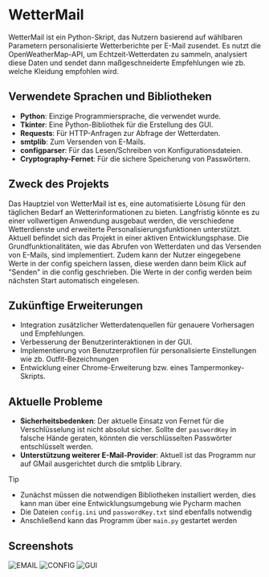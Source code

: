 # WetterMail

WetterMail ist ein Python-Skript, das Nutzern basierend auf wählbaren Parametern personalisierte Wetterberichte per E-Mail zusendet. Es nutzt die OpenWeatherMap-API, um Echtzeit-Wetterdaten zu sammeln, analysiert diese Daten und sendet dann maßgeschneiderte Empfehlungen wie zb. welche Kleidung empfohlen wird.




## Verwendete Sprachen und Bibliotheken

- **Python**: Einzige Programmiersprache, die verwendet wurde.
- **Tkinter**: Eine Python-Bibliothek für die Erstellung des GUI.
- **Requests**: Für HTTP-Anfragen zur Abfrage der Wetterdaten.
- **smtplib**: Zum Versenden von E-Mails.
- **configparser**: Für das Lesen/Schreiben von Konfigurationsdateien.
- **Cryptography-Fernet**: Für die sichere Speicherung von Passwörtern.




## Zweck des Projekts

Das Hauptziel von WetterMail ist es, eine automatisierte Lösung für den täglichen Bedarf an Wetterinformationen zu bieten. Langfristig könnte es zu einer vollwertigen Anwendung ausgebaut werden, die verschiedene Wetterdienste und erweiterte Personalisierungsfunktionen unterstützt. Aktuell befindet sich das Projekt in einer aktiven Entwicklungsphase. Die Grundfunktionalitäten, wie das Abrufen von Wetterdaten und das Versenden von E-Mails, sind implementiert. Zudem kann der Nutzer eingegebene Werte in der config speichern lassen, diese werden dann beim Klick auf "Senden" in die config geschrieben. Die Werte in der config werden beim nächsten Start automatisch eingelesen.  




## Zukünftige Erweiterungen

- Integration zusätzlicher Wetterdatenquellen für genauere Vorhersagen und Empfehlungen.
- Verbesserung der Benutzerinteraktionen in der GUI.
- Implementierung von Benutzerprofilen für personalisierte Einstellungen wie zb. Outfit-Bezeichnungen
- Entwicklung einer Chrome-Erweiterung bzw. eines Tampermonkey-Skripts.




## Aktuelle Probleme

- **Sicherheitsbedenken**: Der aktuelle Einsatz von Fernet für die Verschlüsselung ist nicht absolut sicher. Sollte der `passwordKey` in falsche Hände geraten, könnten die verschlüsselten Passwörter entschlüsselt werden.
- **Unterstützung weiterer E-Mail-Provider**: Aktuell ist das Programm nur auf GMail ausgerichtet durch die smtplib Library.




> [!TIP]
> - Zunächst müssen die notwendigen Bibliotheken installiert werden, dies kann man über eine Entwicklungsumgebung wie Pycharm machen
> - Die Dateien `config.ini` und `passwordKey.txt` sind ebenfalls notwendig
> - Anschließend kann das Programm über `main.py` gestartet werden



## Screenshots 
![EMAIL](https://github.com/MuhammetGuducu/wettermail/assets/84397069/a2f6554f-f4d9-43ae-ac6f-da113c3b6460)
![CONFIG](https://github.com/MuhammetGuducu/wettermail/assets/84397069/2eb53a12-1594-4a54-8319-30cfe8a18c46)
![GUI](https://github.com/MuhammetGuducu/wettermail/assets/84397069/cb412b6b-c60b-436c-be86-5dcb06cb0adf)
